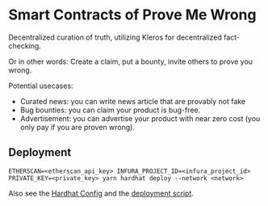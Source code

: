 # Smart Contracts of Prove Me Wrong

Decentralized curation of truth, utilizing Kleros for decentralized fact-checking.

Or in other words: Create a claim, put a bounty, invite others to prove you wrong. 

Potential usecases: 
- Curated news: you can write news article that are provably not fake
- Bug bounties: you can claim your product is bug-free.
- Advertisement: you can advertise your product with near zero cost (you only pay if you are proven wrong). 


## Deployment

`ETHERSCAN=<etherscan_api_key> INFURA_PROJECT_ID=<infura_project_id> PRIVATE_KEY=<private_key> yarn hardhat deploy --network <network>`

Also see the [Hardhat Config](https://github.com/proveuswrong/contracts-pmw/blob/master/hardhat.config.js) and the [deployment script](https://github.com/proveuswrong/contracts-pmw/blob/master/deploy/1_deploy_pmw.js).
